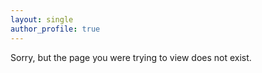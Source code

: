 ```yaml
---
layout: single
author_profile: true
---
```


Sorry, but the page you were trying to view does not exist.
